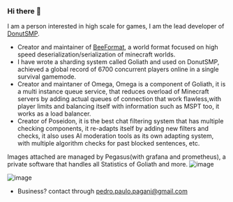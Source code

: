 ### Hi there :wave:

I am a person interested in high scale for games, I am the lead developer of [DonutSMP](https://github.com/DonutNetwork).

- Creator and maintainer of [BeeFormat](https://github.com/DonutNetwork/BeeFormat), a world format focused on high speed deserialization/serialization of minecraft worlds.
- I have wrote a sharding system called Goliath and used on DonutSMP, achieved a global record of 6700 concurrent players online in a single survival gamemode.
- Creator and maintaner of Omega, Omega is a component of Goliath, it is a multi instance queue service, that reduces overload of Minecraft servers by adding actual queues of connection that work flawless,with player limits and balancing itself with information such as MSPT too, it works as a load balancer.
- Creator of Poseidon, it is the best chat filtering system that has multiple checking components, it re-adapts itself by adding new filters and checks, it also uses AI moderation tools as its own adapting system, with multiple algorithm checks for past blocked sentences, etc.

Images attached are managed by Pegasus(with grafana and prometheus), a private software that handles all Statistics of Goliath and more.
![image](https://user-images.githubusercontent.com/56891617/235121178-c3497f13-803d-4909-b920-75c21badd4b8.png)

![image](https://user-images.githubusercontent.com/56891617/231562786-7ee27728-6bd5-4a0c-b989-9b11614b1861.png)


- Business? contact through pedro.paulo.pagani@gmail.com
